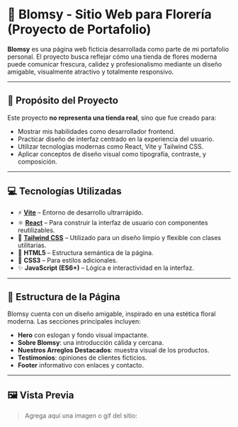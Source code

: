 # 🌸 Blomsy - Sitio Web para Florería (Proyecto de Portafolio)

**Blomsy** es una página web ficticia desarrollada como parte de mi portafolio personal. El proyecto busca reflejar cómo una tienda de flores moderna puede comunicar frescura, calidez y profesionalismo mediante un diseño amigable, visualmente atractivo y totalmente responsivo.

---

## 🌷 Propósito del Proyecto

Este proyecto **no representa una tienda real**, sino que fue creado para:

- Mostrar mis habilidades como desarrollador frontend.
- Practicar diseño de interfaz centrado en la experiencia del usuario.
- Utilizar tecnologías modernas como React, Vite y Tailwind CSS.
- Aplicar conceptos de diseño visual como tipografía, contraste, y composición.

---

## 💻 Tecnologías Utilizadas

- ⚡ **[Vite](https://vitejs.dev/)** – Entorno de desarrollo ultrarrápido.
- ⚛️ **[React](https://react.dev/)** – Para construir la interfaz de usuario con componentes reutilizables.
- 💨 **[Tailwind CSS](https://tailwindcss.com/)** – Utilizado para un diseño limpio y flexible con clases utilitarias.
- 🧱 **HTML5** – Estructura semántica de la página.
- 🎨 **CSS3** – Para estilos adicionales.
- ✨ **JavaScript (ES6+)** – Lógica e interactividad en la interfaz.

---

## 📐 Estructura de la Página

Blomsy cuenta con un diseño amigable, inspirado en una estética floral moderna. Las secciones principales incluyen:

- **Hero** con eslogan y fondo visual impactante.
- **Sobre Blomsy**: una introducción cálida y cercana.
- **Nuestros Arreglos Destacados**: muestra visual de los productos.
- **Testimonios**: opiniones de clientes ficticios.
- **Footer** informativo con enlaces y contacto.

---

## 🖼 Vista Previa

> Agrega aquí una imagen o gif del sitio:
